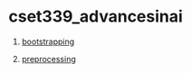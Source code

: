 # cset339_advancesinai


1. [bootstrapping](https://github.com/jahnvisahni31/cset339_advancesinai/blob/main/Bootstrapping.ipynb)


2. [preprocessing](https://github.com/jahnvisahni31/cset339_advancesinai/blob/main/preprocessing.ipynb)
